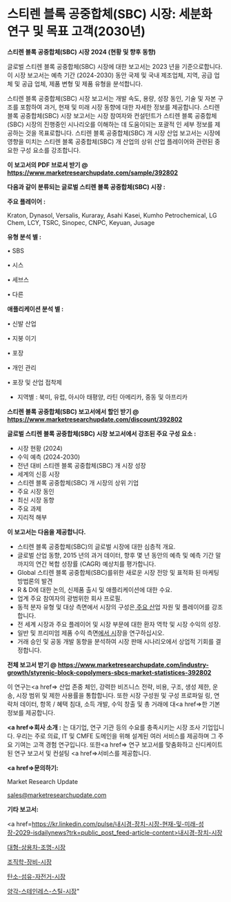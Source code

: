# 스티렌 블록 공중합체(SBC) 시장: 세분화 연구 및 목표 고객(2030년)

<strong>스티렌 블록 공중합체(SBC) 시장 2024 (현황 및 향후 동향)</strong>

글로벌 스티렌 블록 공중합체(SBC) 시장에 대한 보고서는 2023 년을 기준으로합니다.이 시장 보고서는 예측 기간 (2024-2030) 동안 국제 및 국내 제조업체, 지역, 공급 업체 및 공급 업체, 제품 변형 및 제품 유형을 분석합니다.

스티렌 블록 공중합체(SBC) 시장 보고서는 개발 속도, 용량, 성장 동인, 기술 및 자본 구조를 포함하여 과거, 현재 및 미래 시장 동향에 대한 자세한 정보를 제공합니다. 스티렌 블록 공중합체(SBC) 시장 보고서는 시장 참여자와 컨설턴트가 스티렌 블록 공중합체(SBC) 시장의 진행중인 시나리오를 이해하는 데 도움이되는 포괄적 인 세부 정보를 제공하는 것을 목표로합니다. 스티렌 블록 공중합체(SBC) 개 시장 산업 보고서는 시장에 영향을 미치는 스티렌 블록 공중합체(SBC) 개 산업의 상위 산업 플레이어와 관련된 중요한 구성 요소를 강조합니다.



<strong>이 보고서의 PDF 브로셔 받기 @ <a href=https://www.marketresearchupdate.com/sample/392802>https://www.marketresearchupdate.com/sample/392802</a></strong>



<strong>다음과 같이 분류되는 글로벌 스티렌 블록 공중합체(SBC) 시장 :</strong>



<strong>주요 플레이어 :</strong>

Kraton, Dynasol, Versalis, Kuraray, Asahi Kasei, Kumho Petrochemical, LG Chem, LCY, TSRC, Sinopec, CNPC, Keyuan, Jusage



<strong>유형 분석 별 :</strong>

• SBS

• 시스

• 세브스

• 다른



<strong>애플리케이션 분석 별 :</strong>

• 신발 산업

• 지붕 이기

• 포장

• 개인 관리

• 포장 및 산업 접착제

<ul>
  <li>지역별 : 북미, 유럽, 아시아 태평양, 라틴 아메리카, 중동 및 아프리카</li>
</ul>


<strong>스티렌 블록 공중합체(SBC) 보고서에서 할인 받기 @ <a href=https://www.marketresearchupdate.com/discount/392802>https://www.marketresearchupdate.com/discount/392802</a></strong>



<strong>글로벌 스티렌 블록 공중합체(SBC) 시장 보고서에서 강조된 주요 구성 요소 :</strong>
<ul>
  <li>시장 현황 (2024)</li>
  <li>수익 예측 (2024-2030)</li>
  <li>전년 대비 스티렌 블록 공중합체(SBC) 개 시장 성장</li>
  <li>세계의 신흥 시장</li>
  <li>스티렌 블록 공중합체(SBC) 개 시장의 상위 기업</li>
  <li>주요 시장 동인</li>
  <li>최신 시장 동향</li>
  <li>주요 과제</li>
  <li>지리적 해부</li>
</ul>


<strong>이 보고서는 다음을 제공합니다.</strong>
<ul>
  <li>스티렌 블록 공중합체(SBC)의 글로벌 시장에 대한 심층적 개요.</li>
  <li>글로벌 산업 동향, 2015 년의 과거 데이터, 향후 몇 년 동안의 예측 및 예측 기간 말까지의 연간 복합 성장률 (CAGR) 예상치를 평가합니다.</li>
  <li>Global 스티렌 블록 공중합체(SBC)를위한 새로운 시장 전망 및 표적화 된 마케팅 방법론의 발견</li>
  <li>R &amp; D에 대한 논의, 신제품 출시 및 애플리케이션에 대한 수요.</li>
  <li>업계 주요 참여자의 광범위한 회사 프로필.</li>
  <li>동적 분자 유형 및 대상 측면에서 시장의 구성은<a href=> 주요 산</a>업 자원 및 플레이어를 강조합니다.</li>
  <li>전 세계 시장과 주요 플레이어 및 시장 부문에 대한 환자 역학 및 시장 수익의 성장.</li>
  <li>일반 및 프리미엄 제품 수익 측면<a href=>에서 시</a>장을 연구하십시오.</li>
  <li>거래 승인 및 공동 개발 동향을 분석하여 시장 판매 시나리오에서 상업적 기회를 결정합니다.</li>
</ul>



<strong>전체 보고서 받기 @ <a href=https://www.marketresearchupdate.com/industry-growth/styrenic-block-copolymers-sbcs-market-statistices-392802>https://www.marketresearchupdate.com/industry-growth/styrenic-block-copolymers-sbcs-market-statistices-392802</a></strong>

이 연구는<a href=> 산업 존중</a> 체인, 강력한 비즈니스 전략, 비용, 구조, 생성 제한, 운송, 시장 범위 및 제한 사용률을 통합합니다. 또한 시장 구성원 및 구성 프로파일 링, 연락처 데이터, 항목 / 혜택 침대, 소득 개발, 수익 창출 및 총 거래에 대<a href=>한 기본 </a>정보를 제공합니다.



<strong><a href=>회사 소</a>개 :</strong>
는 대기업, 연구 기관 등의 수요를 충족시키는 시장 조사 기업입니다. 우리는 주로 의료, IT 및 CMFE 도메인을 위해 설계된 여러 서비스를 제공하며 그 주요 기여는 고객 경험 연구입니다. 또한<a href=> 연구 보</a>고서를 맞춤화하고 신디케이트 된 연구 보고서 및 컨설팅 <a href=>서비스</a>를 제공합니다.



<strong><a href=>문의하기:</a></strong>

Market Research Update

sales@marketresearchupdate.com



<strong>기타 보고서:</strong>

<a href=https://kr.linkedin.com/pulse/내시경-장치-시장-현재-및-미래-성장-2029-isdailynews?trk=public_post_feed-article-content>내시경-장치-시장</a>

<a href=https://www.linkedin.com/pulse/대형-상용차-조명-시장-동향-및-성장-전망-market-matrix-musings-analysis/>대형-상용차-조명-시장</a>

<a href=https://www.linkedin.com/pulse/조직학-장비-시장-동향-및-성장-전망-survey-savvy-insights-360-analysis-engvf/>조직학-장비-시장</a>

<a href=https://www.linkedin.com/pulse/탄소-섬유-자전거-시장-세분화-연구-및-목표-고객2029년-consumer-connection-compendium-ana-ldwtf/>탄소-섬유-자전거-시장</a>

<a href=https://www.linkedin.com/pulse/양각-스테인레스-스틸-시장-규모-및-성장-2023-data-dive-diaries-24-analysis-2dgef/>양각-스테인레스-스틸-시장</a>"
